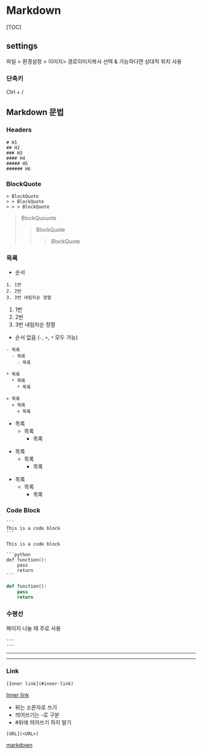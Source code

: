 # Markdown

[TOC]

## settings

 파일 > 환경설정 > 이미지> 경로이미지복사 선택 & 가능하다면 상대적 위치 사용



### 단축키

Ctrl + /



## Markdown 문법

### Headers

```
# H1
## H2
### H3
#### H4
##### H5
###### H6
```



### BlockQuote

```
> BlockQuote
> > BlockQuote
> > > BlockQuote
```

> BlockQuouote
> > BlockQuote
> >
> > > BlockQuote



### 목록

- 순서

```
1. 1번
2. 2번
3. 3번 내림차순 정렬
```

1. 1번
2. 2번
3. 3번 내림차순 정렬



- 순서 없음 (`-`, `+`, `*` 모두 가능)

```
- 목록
  - 목록
    - 목록
    
* 목록
  * 목록
    * 목록

+ 목록
  + 목록
    + 목록
```

- 목록
  - 목록
    - 목록
    
* 목록
  * 목록
    * 목록

+ 목록
  + 목록
    + 목록



### Code Block

```
​```
This is a code block
​```
```

```
This is a code block
```



```
​```python
def function():
	pass
	return
​```
```

```python
def function():
	pass
	return
```



### 수평선

페이지 나눌 때 주로 사용

```
---
---
```

---

---



### Link

`[Inner link](#inner-link)`

[Inner link](#link)

- 뒤는 소문자로 쓰기
- 띄어쓰기는 -로 구분
- #뒤에 띄어쓰기 하지 말기

`[URL](<URL>)`

[markdown](https://github.com/hongjy127/TIL/blob/master/markdown/markdown.md)



